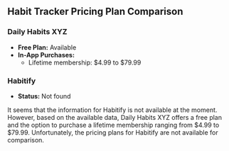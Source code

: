 ## Habit Tracker Pricing Plan Comparison

### Daily Habits XYZ
- **Free Plan:** Available
- **In-App Purchases:** 
  - Lifetime membership: $4.99 to $79.99

### Habitify
- **Status:** Not found

It seems that the information for Habitify is not available at the moment. However, based on the available data, Daily Habits XYZ offers a free plan and the option to purchase a lifetime membership ranging from $4.99 to $79.99. Unfortunately, the pricing plans for Habitify are not available for comparison.